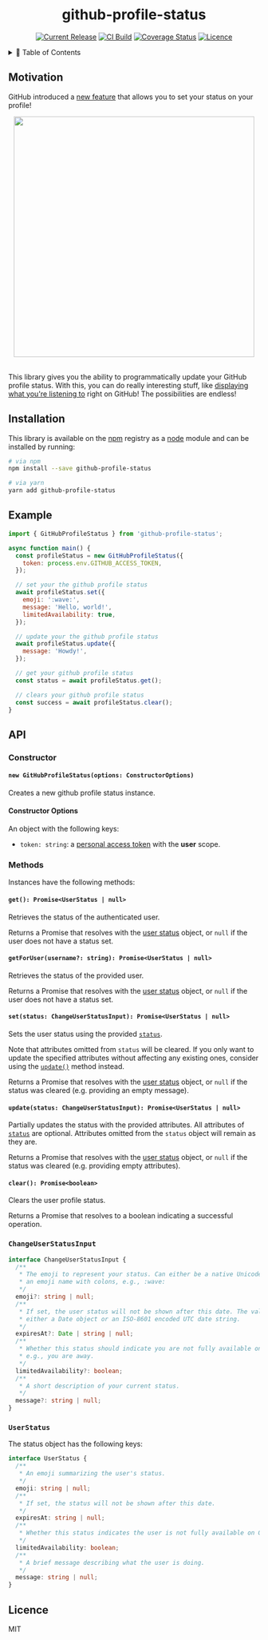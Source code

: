 <div align="center">

# github-profile-status <!-- omit in toc -->

[![Current Release](https://img.shields.io/npm/v/github-profile-status.svg)](https://www.npmjs.com/package/github-profile-status)
[![CI Build](https://travis-ci.org/wsmd/github-profile-status.svg?branch=master)](https://travis-ci.org/wsmd/github-profile-status)
[![Coverage Status](https://coveralls.io/repos/github/wsmd/github-profile-status/badge.svg?branch=master)](https://coveralls.io/github/wsmd/github-profile-status?branch=master)
[![Licence](https://img.shields.io/github/license/wsmd/github-profile-status.svg)](https://github.com/wsmd/github-profile-status/blob/master/LICENSE)

</div>

<details>
<summary>📖 Table of Contents</summary>
<p>

- [Motivation](#motivation)
- [Installation](#installation)
- [Example](#example)
- [API](#api)
  - [Constructor](#constructor)
    - [`new GitHubProfileStatus(options: ConstructorOptions)`](#new-githubprofilestatusoptions-constructoroptions)
    - [Constructor Options](#constructor-options)
  - [Methods](#methods)
    - [`get(): Promise<UserStatus | null>`](#get-promiseuserstatus--null)
    - [`getForUser(username?: string): Promise<UserStatus | null>`](#getforuserusername-string-promiseuserstatus--null)
    - [`set(status: ChangeUserStatusInput): Promise<UserStatus | null>`](#setstatus-changeuserstatusinput-promiseuserstatus--null)
    - [`update(status: ChangeUserStatusInput): Promise<UserStatus | null>`](#updatestatus-changeuserstatusinput-promiseuserstatus--null)
    - [`clear(): Promise<boolean>`](#clear-promiseboolean)
  - [`ChangeUserStatusInput`](#changeuserstatusinput)
  - [`UserStatus`](#userstatus)
- [Licence](#licence)

</p>
</details>

## Motivation

GitHub introduced a [new feature](https://github.blog/changelog/2019-01-09-set-your-status/) that allows you to set your status on your profile!

<div align="center">
<img src="https://user-images.githubusercontent.com/2100222/55207714-ba68c380-51b1-11e9-9283-d11e4265a827.png" width="482" />
<br />
<br />
</div>

This library gives you the ability to programmatically update your GitHub profile status. With this, you can do really interesting stuff, like [displaying what you're listening to](https://github.com/wsmd/github-now-playing) right on GitHub! The possibilities are endless!

## Installation

This library is available on the [npm](https://www.npmjs.com/package/github-profile-status) registry as a [node](https://nodejs.org/en/) module and can be installed by running:

```sh
# via npm
npm install --save github-profile-status

# via yarn
yarn add github-profile-status
```

## Example

```js
import { GitHubProfileStatus } from 'github-profile-status';

async function main() {
  const profileStatus = new GitHubProfileStatus({
    token: process.env.GITHUB_ACCESS_TOKEN,
  });

  // set your the github profile status
  await profileStatus.set({
    emoji: ':wave:',
    message: 'Hello, world!',
    limitedAvailability: true,
  });

  // update your the github profile status
  await profileStatus.update({
    message: 'Howdy!',
  });

  // get your github profile status
  const status = await profileStatus.get();

  // clears your github profile status
  const success = await profileStatus.clear();
}
```

## API

### Constructor

#### `new GitHubProfileStatus(options: ConstructorOptions)`

Creates a new github profile status instance.

#### Constructor Options

An object with the following keys:

- `token: string`: a [personal access token](https://help.github.com/en/github/authenticating-to-github/creating-a-personal-access-token-for-the-command-line) with the **user** scope.

### Methods

Instances have the following methods:

#### `get(): Promise<UserStatus | null>`

Retrieves the status of the authenticated user.

Returns a Promise that resolves with the [user status](#userstatus) object, or `null` if the user does not have a status set.

#### `getForUser(username?: string): Promise<UserStatus | null>`

Retrieves the status of the provided user.

Returns a Promise that resolves with the [user status](#userstatus) object, or `null` if the user does not have a status set.

#### `set(status: ChangeUserStatusInput): Promise<UserStatus | null>`

Sets the user status using the provided [`status`](#changeuserstatusinput).

Note that attributes omitted from `status` will be cleared. If you only want to update the specified attributes without affecting any existing ones, consider using the [`update()`](#updatestatus-changeuserstatusinput-promiseuserstatus--null) method instead.

Returns a Promise that resolves with the [user status](#userstatus) object, or `null` if the status was cleared (e.g. providing an empty message).

#### `update(status: ChangeUserStatusInput): Promise<UserStatus | null>`

Partially updates the status with the provided attributes. All attributes of [`status`](#changeuserstatusinput) are optional. Attributes omitted from the `status` object will remain as they are.

Returns a Promise that resolves with the [user status](#userstatus) object, or `null` if the status was cleared (e.g. providing empty attributes).

#### `clear(): Promise<boolean>`

Clears the user profile status.

Returns a Promise that resolves to a boolean indicating a successful operation.

### `ChangeUserStatusInput`

```ts
interface ChangeUserStatusInput {
  /**
   * The emoji to represent your status. Can either be a native Unicode emoji or
   * an emoji name with colons, e.g., :wave:
   */
  emoji?: string | null;
  /**
   * If set, the user status will not be shown after this date. The value can be
   * either a Date object or an ISO-8601 encoded UTC date string.
   */
  expiresAt?: Date | string | null;
  /**
   * Whether this status should indicate you are not fully available on GitHub,
   * e.g., you are away.
   */
  limitedAvailability?: boolean;
  /**
   * A short description of your current status.
   */
  message?: string | null;
}
```

### `UserStatus`

The status object has the following keys:

```ts
interface UserStatus {
  /**
   * An emoji summarizing the user's status.
   */
  emoji: string | null;
  /**
   * If set, the status will not be shown after this date.
   */
  expiresAt: string | null;
  /**
   * Whether this status indicates the user is not fully available on GitHub.
   */
  limitedAvailability: boolean;
  /**
   * A brief message describing what the user is doing.
   */
  message: string | null;
}
```

## Licence

MIT
